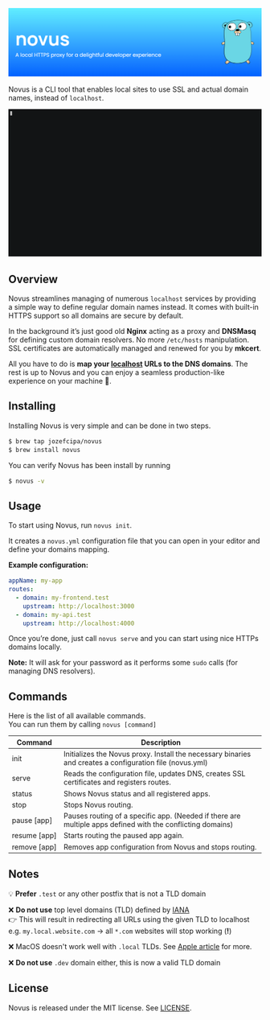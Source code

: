 <p align="center">
  <img src="./assets/banner.png">
</p>

Novus is a CLI tool that enables local sites to use SSL and actual domain names, instead of `localhost`.

<p align="center">
  <img src="./assets/novus.gif">
</p>

## Overview

Novus streamlines managing of numerous `localhost` services by providing a simple way to define regular domain names instead. It comes with built-in HTTPS support so all domains are secure by default.

In the background it’s just good old **Nginx** acting as a proxy and **DNSMasq** for defining custom domain resolvers. No more `/etc/hosts` manipulation. SSL certificates are automatically managed and renewed for you by **mkcert**.

All you have to do is **map your [localhost](http://localhost) URLs to the DNS domains**. The rest is up to Novus and you can enjoy a seamless production-like experience on your machine 💯.

## Installing

Installing Novus is very simple and can be done in two steps.

```bash
$ brew tap jozefcipa/novus
$ brew install novus
```

You can verify Novus has been install by running

```bash
$ novus -v
```

## Usage

To start using Novus, run `novus init`.

It creates a `novus.yml` configuration file that you can open in your editor and define your domains mapping.

**Example configuration:**

```yaml
appName: my-app
routes:
  - domain: my-frontend.test
    upstream: http://localhost:3000
  - domain: my-api.test
    upstream: http://localhost:4000
```

Once you’re done, just call `novus serve` and you can start using nice HTTPs domains locally.

**Note:** It will ask for your password as it performs some `sudo` calls (for managing DNS resolvers).

## Commands

Here is the list of all available commands.<br/>
You can run them by calling `novus [command]`

| Command | Description |
| ------- | ----------- |
| init | Initializes the Novus proxy. Install the necessary binaries and creates a configuration file (novus.yml) |
| serve | Reads the configuration file, updates DNS, creates SSL certificates and registers routes. |
| status | Shows Novus status and all registered apps. |
| stop | Stops Novus routing. |
| pause&nbsp;[app] | Pauses routing of a specific app. (Needed if there are multiple apps defined with the conflicting domains) |
| resume&nbsp;[app] | Starts routing the paused app again. |
| remove&nbsp;[app] | Removes app configuration from Novus and stops routing. |

## Notes

💡 **Prefer** `.test` or any other postfix that is not a TLD domain

❌ **Do not use** top level domains (TLD) defined by [IANA](https://www.iana.org/domains/root/db) <br/>
👉 This will result in redirecting all URLs using the given TLD to localhost
    e.g. `my.local.website.com` -> all `*.com` websites will stop working (**!**)

❌ MacOS doesn't work well with `.local` TLDs. See [Apple article](https://support.apple.com/en-us/101471) for more.

❌  **Do not use** `.dev` domain either, this is now a valid TLD domain

## **License**

Novus is released under the MIT license. See [LICENSE](./LICENSE).